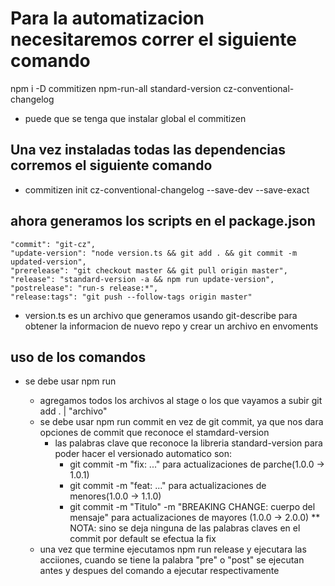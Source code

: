 # Para la automatizacion necesitaremos correr el siguiente comando
npm i -D commitizen npm-run-all standard-version cz-conventional-changelog
* puede que se tenga que instalar global el commitizen

## Una vez instaladas todas las dependencias corremos el siguiente comando
* commitizen init cz-conventional-changelog --save-dev --save-exact

## ahora generamos los scripts en el package.json
    "commit": "git-cz",
    "update-version": "node version.ts && git add . && git commit -m updated-version",
    "prerelease": "git checkout master && git pull origin master",
    "release": "standard-version -a && npm run update-version",
    "postrelease": "run-s release:*",
    "release:tags": "git push --follow-tags origin master"

* version.ts es un archivo que generamos usando git-describe para obtener la informacion de nuevo repo y crear un archivo en envoments
## uso de los comandos

* se debe usar npm run <comando> 
    * agregamos todos los archivos al stage o los que vayamos a subir git add . | "archivo"
    * se debe usar npm run commit en vez de git commit, ya que nos dara opciones de commit que reconoce el stamdard-version
        * las palabras clave que reconoce la libreria standard-version para poder hacer el versionado automatico son:
            - git commit -m "fix: ..." para actualizaciones de parche(1.0.0 -> 1.0.1)
            - git commit -m "feat: ..." para actualizaciones de menores(1.0.0 -> 1.1.0)
            - git commit -m "Titulo" -m "BREAKING CHANGE: cuerpo del mensaje" para actualizaciones de mayores (1.0.0 -> 2.0.0)
        ** NOTA: sino se deja ninguna de las palabras claves en el commit por default se efectua la fix
    * una vez que termine ejecutamos npm run release y ejecutara las acciiones, cuando se tiene la palabra "pre" o "post" se ejecutan antes y despues del comando a ejecutar respectivamente